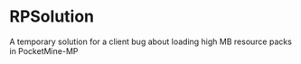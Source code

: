 # RPSolution

A temporary solution for a client bug about loading high MB resource packs in PocketMine-MP
